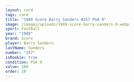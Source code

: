 ```yaml
---
layout: card
tags: card
title: "1989 Score Barry Sanders #257 PSA 9"
image: /images/uploads/1989-score-barry-sanders-9.webp
sport: Football
year: "1989"
brand: Score
player: Barry Sanders
lastName: Sanders
number: "257"
isRookie: true
condition: PSA 9
value: 100
order: 10
---
```

